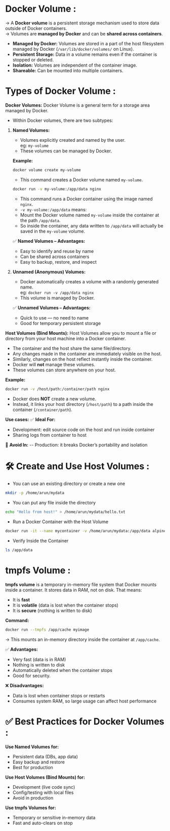 # Docker Volume :

→ A **Docker volume** is a persistent storage mechanism used to store data outside of Docker containers.  
→ Volumes are **managed by Docker** and can be **shared across containers**.

- **Managed by Docker:** Volumes are stored in a part of the host filesystem managed by Docker (`/var/lib/docker/volumes/` on Linux).  
- **Persistent Storage:** Data in a volume remains even if the container is stopped or deleted.  
- **Isolation:** Volumes are independent of the container image.  
- **Shareable:** Can be mounted into multiple containers.

# Types of Docker Volume :

 **Docker Volumes:** Docker Volume is a general term for a storage area managed by Docker.  
  - Within Docker volumes, there are two subtypes:

  1. **Named Volumes:**  
     - Volumes explicitly created and named by the user.  
       eg: `my-volume`  
     - These volumes can be managed by Docker.

     **Example:**  
     ```bash
     docker volume create my-volume
     ```  
     - This command creates a Docker volume named `my-volume`.

     ```bash
     docker run -v my-volume:/app/data nginx
     ```  
     - This command runs a Docker container using the image named `nginx`.  
     - `-v my-volume:/app/data` means:  
     - Mount the Docker volume named `my-volume` inside the container at the path `/app/data`.  
     - So inside the container, any data written to `/app/data` will actually be saved in the `my-volume` volume.

     ✅ **Named Volumes – Advantages:**  
     - Easy to identify and reuse by name  
     - Can be shared across containers  
     - Easy to backup, restore, and inspect  

  2. **Unnamed (Anonymous) Volumes:**  
     - Docker automatically creates a volume with a randomly generated name.  
       eg: `docker run -v /app/data nginx`  
     - This volume is managed by Docker.

     ✅ **Unnamed Volumes – Advantages:**  
     - Quick to use — no need to name  
     - Good for temporary persistent storage

 **Host Volumes (Bind Mounts):** Host Volumes allow you to mount a file or directory from your host machine into a Docker container.  
  - The container and the host share the same file/directory.  
  - Any changes made in the container are immediately visible on the host.  
  - Similarly, changes on the host reflect instantly inside the container.  
  - Docker will **not** manage these volumes.  
  - These volumes can store anywhere on your host.

  **Example:**  
  ```bash
  docker run -v /host/path:/container/path nginx
   ```
- Docker does **NOT** create a new volume.
- Instead, it links your host directory (`/host/path`) to a path inside the container (`/container/path`).

**Use cases:**
✅ **Ideal For:**
- Development: edit source code on the host and run inside container
- Sharing logs from container to host

🚫 **Avoid In:**
-- Production: it breaks Docker’s portability and isolation

# 🛠️ Create and Use Host Volumes :

- You can use an existing directory or create a new one

```bash
mkdir -p /home/arun/mydata
```

- You can put any file inside the directory

```bash
echo "Hello from host!" > /home/arun/mydata/hello.txt
```

- Run a Docker Container with the Host Volume

```bash
docker run -it --name mycontainer -v /home/arun/mydata:/app/data alpine
```

- Verify Inside the Container

```bash
ls /app/data
```
# tmpfs Volume :

**tmpfs volume** is a temporary in-memory file system that Docker mounts inside a container. It stores data in RAM, not on disk.
That means:
- It is **fast**
- It is **volatile** (data is lost when the container stops)
- It is **secure** (nothing is written to disk)

**Command:**
```bash
docker run --tmpfs /app/cache myimage
```
→ This mounts an in-memory directory inside the container at `/app/cache`.

✅ **Advantages:**
- Very fast (data is in RAM)
- Nothing is written to disk
- Automatically deleted when the container stops
- Good for security.

❌ **Disadvantages:**
- Data is lost when container stops or restarts
- Consumes system RAM, so large usage can affect host performance

# ✅ Best Practices for Docker Volumes :

**Use Named Volumes for:**
- Persistent data (DBs, app data)
- Easy backup and restore
- Best for production

**Use Host Volumes (Bind Mounts) for:**
- Development (live code sync)
- Config/testing with local files
- Avoid in production

**Use tmpfs Volumes for:**
- Temporary or sensitive in-memory data
- Fast and auto-clears on stop

```
